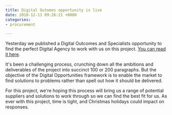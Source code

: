 ```yaml
---
title: Digital Outomes opportunity is live
date: 2018-12-11 09:26:21 +0000
categories:
- procurement

---
```

Yesterday we published a Digital Outcomes and Specialists opportunity to find the perfect Digital Agency to work with us on this project. [You can read it here](https://www.digitalmarketplace.service.gov.uk/digital-outcomes-and-specialists/opportunities/8531 "Digital Marketplace Opportunity").

It's been a challenging process, crunching down all the ambitions and deliverables of the project into succinct 100 or 200 paragraphs. But the objective of the Digital Opportunities framework is to enable the market to find solutions to problems rather than spell out how it should be delivered.

For this project, we're hoping this process will bring us a range of potential suppliers and solutions to work through so we can find the best fit for us. As ever with this project, time is tight, and Christmas holidays could impact on responses.